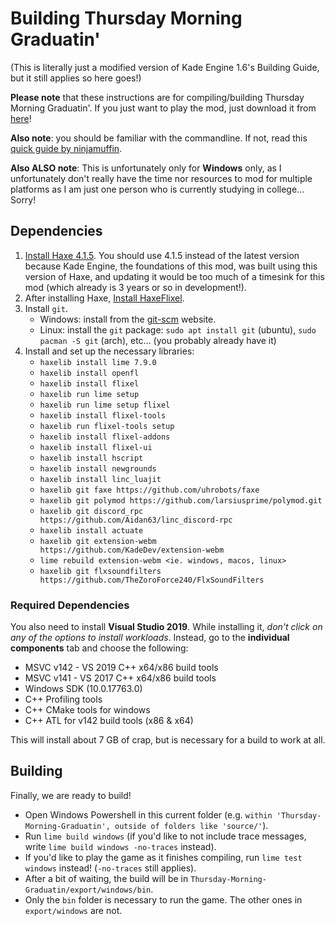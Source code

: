 ﻿# Building Thursday Morning Graduatin'

(This is literally just a modified version of Kade Engine 1.6's Building Guide, but it still applies so here goes!)

**Please note** that these instructions are for compiling/building Thursday Morning Graduatin'. If you just want to play the mod, just download it from [here](https://www.youtube.com/watch?v=dQw4w9WgXcQ)!

**Also note**: you should be familiar with the commandline. If not, read this [quick guide by ninjamuffin](https://ninjamuffin99.newgrounds.com/news/post/1090480).

**Also ALSO note**: This is unfortunately only for **Windows** only, as I unfortunately don't really have the time nor resources to mod for multiple platforms as I am just one person who is currently studying in college... Sorry!

## Dependencies
 1. [Install Haxe 4.1.5](https://haxe.org/download/version/4.1.5/). You should use 4.1.5 instead of the latest version because Kade Engine, the foundations of this mod, was built using this version of Haxe, and updating it would be too much of a timesink for this mod (which already is 3 years or so in development!).
 2. After installing Haxe, [Install HaxeFlixel](https://haxeflixel.com/documentation/install-haxeflixel/).
 3. Install `git`.
	 - Windows: install from the [git-scm](https://git-scm.com/downloads) website.
	 - Linux: install the `git` package: `sudo apt install git` (ubuntu), `sudo pacman -S git` (arch), etc... (you probably already have it)
 4. Install and set up the necessary libraries:
	 - `haxelib install lime 7.9.0`
	 - `haxelib install openfl`
	 - `haxelib install flixel`
	 - `haxelib run lime setup`
	 - `haxelib run lime setup flixel`
	 - `haxelib install flixel-tools`
	 - `haxelib run flixel-tools setup`
	 - `haxelib install flixel-addons`
	 - `haxelib install flixel-ui`
	 - `haxelib install hscript`
	 - `haxelib install newgrounds`
	 - `haxelib install linc_luajit`
	 - `haxelib git faxe https://github.com/uhrobots/faxe`
	 - `haxelib git polymod https://github.com/larsiusprime/polymod.git`
	 - `haxelib git discord_rpc https://github.com/Aidan63/linc_discord-rpc`
	 - `haxelib install actuate`
	 - `haxelib git extension-webm https://github.com/KadeDev/extension-webm`
	 - `lime rebuild extension-webm <ie. windows, macos, linux>`
	 - `haxelib git flxsoundfilters https://github.com/TheZoroForce240/FlxSoundFilters`

### Required Dependencies
You also need to install **Visual Studio 2019**. While installing it, *don't click on any of the options to install workloads*. Instead, go to the **individual components** tab and choose the following:

-   MSVC v142 - VS 2019 C++ x64/x86 build tools
-   MSVC v141 - VS 2017 C++ x64/x86 build tools
-   Windows SDK (10.0.17763.0)
-   C++ Profiling tools
-   C++ CMake tools for windows
-   C++ ATL for v142 build tools (x86 & x64)

This will install about 7 GB of crap, but is necessary for a build to work at all.

## Building
Finally, we are ready to build!

- Open Windows Powershell in this current folder (e.g. `within 'Thursday-Morning-Graduatin', outside of folders like 'source/'`).
- Run `lime build windows` (if you'd like to not include trace messages, write `lime build windows -no-traces` instead).
- If you'd like to play the game as it finishes compiling, run `lime test windows` instead!	(`-no-traces` still applies).
- After a bit of waiting, the build will be in `Thursday-Morning-Graduatin/export/windows/bin`.
- Only the `bin` folder is necessary to run the game. The other ones in `export/windows` are not.
